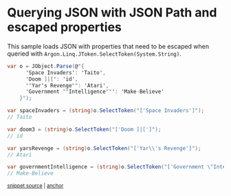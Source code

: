 # Querying JSON with JSON Path and escaped properties

This sample loads JSON with properties that need to be escaped when queried with `Argon.Linq.JToken.SelectToken(System.String)`.

<!-- snippet: QueryJsonSelectTokenEscaped -->
<a id='snippet-queryjsonselecttokenescaped'></a>
```cs
var o = JObject.Parse(@"{
      'Space Invaders': 'Taito',
      'Doom ]|[': 'id',
      ""Yar's Revenge"": 'Atari',
      'Government ""Intelligence""': 'Make-Believe'
    }");

var spaceInvaders = (string)o.SelectToken("['Space Invaders']");
// Taito

var doom3 = (string)o.SelectToken("['Doom ]|[']");
// id

var yarsRevenge = (string)o.SelectToken("['Yar\\'s Revenge']");
// Atari

var governmentIntelligence = (string)o.SelectToken("['Government \"Intelligence\"']");
// Make-Believe
```
<sup><a href='/Src/Tests/Documentation/Samples/JsonPath/QueryJsonSelectTokenEscaped.cs#L35-L54' title='Snippet source file'>snippet source</a> | <a href='#snippet-queryjsonselecttokenescaped' title='Start of snippet'>anchor</a></sup>
<!-- endSnippet -->
